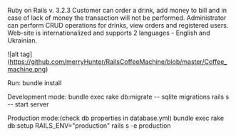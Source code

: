 Ruby on Rails v. 3.2.3
Customer can order a drink, add money to bill and in case of lack of money the transaction will not be performed.
Administrator can perform CRUD operations for drinks, view orders and registered users.
Web-site is internationalized and supports 2 languages - English and Ukrainian.

![alt tag] (https://github.com/merryHunter/RailsCoffeeMachine/blob/master/Coffee_machine.png)

Run:
bundle install

Development mode:
bundle exec rake db:migrate  -- sqlite migrations
rails s -- start server

Production mode:(check db properties in database.yml)
bundle exec rake db:setup RAILS_ENV="production"
rails s -e production
